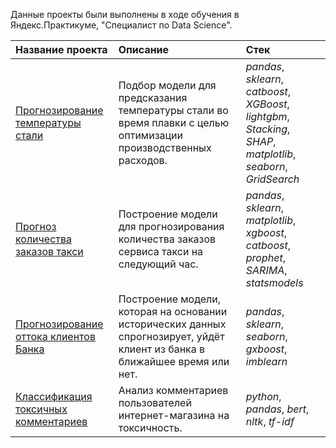 
Данные проекты были выполнены в ходе обучения в Яндекс.Практикуме, "Специалист по Data Science".

| Название проекта | Описание | Стек | 
| :---------------------- | :---------------------- | :---------------------- |
| [Прогнозирование температуры стали](https://github.com/suuurfinbird/yandex-data-science-projects-2023/tree/main/Steel%20Processing) | Подбор модели для предсказания температуры стали во время плавки с целью оптимизации производственных расходов.| *pandas*, *sklearn*, *catboost*, *XGBoost*, *lightgbm*, *Stacking*, *SHAP*, *matplotlib*, *seaborn*, *GridSearch*|
| [Прогноз количества заказов такси](https://github.com/suuurfinbird/yandex-data-science-projects-2023/tree/main/Taxi%20Service) | Построение модели для прогнозирования количества заказов сервиса такси на следующий час. | *pandas*, *sklearn*, *matplotlib*, *xgboost*, *catboost*, *prophet*, *SARIMA*, *statsmodels*|
| [Прогнозирование оттока клиентов Банка](https://github.com/suuurfinbird/yandex-data-science-projects-2023/tree/main/Customer%20Churn) | Построение модели, которая на основании исторических данных спрогнозирует, уйдёт клиент из банка в ближайшее время или нет.| *pandas*, *sklearn*, *seaborn*, *gxboost*, *imblearn*|
| [Классификация токсичных комментариев](https://github.com/suuurfinbird/yandex-data-science-projects-2023/tree/main/Toxic%20Comments) | Анализ комментариев пользователей интернет-магазина на токсичность. | *python*, *pandas*, *bert*, *nltk*, *tf-idf*
